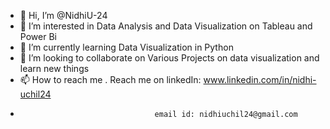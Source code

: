 - 👋 Hi, I’m @NidhiU-24
- 👀 I’m interested in Data Analysis and Data Visualization on Tableau and Power Bi
- 🌱 I’m currently learning Data Visualization in Python
- 💞️ I’m looking to collaborate on Various Projects on data visualization and learn new things
- 📫 How to reach me . Reach me on linkedIn: www.linkedin.com/in/nidhi-uchil24
-                                   email id: nidhiuchil24@gmail.com

<!---
NidhiU-24/NidhiU-24 is a ✨ special ✨ repository because its `README.md` (this file) appears on your GitHub profile.
You can click the Preview link to take a look at your changes.
--->
